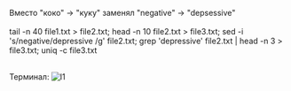 Вместо "коко" -> "куку" заменял "negative" -> "depsessive"
<br> </br>
    tail -n 40 file1.txt > file2.txt; head -n 10 file2.txt > file3.txt;
    sed -i 's/negative/depressive /g' file2.txt; grep 'depressive' file2.txt | head -n 3 > file3.txt; uniq -c file3.txt
 <br> </br>
 
 Терминал: 
 ![l1](https://user-images.githubusercontent.com/84625375/157477501-4e5cd8c9-c713-49b3-80b4-e095a623b026.jpg)
